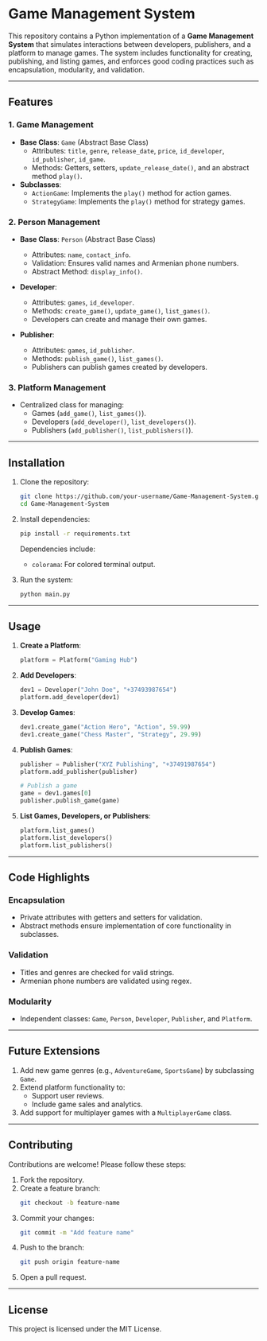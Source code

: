 # Game Management System

This repository contains a Python implementation of a **Game Management System** that simulates interactions between developers, publishers, and a platform to manage games. The system includes functionality for creating, publishing, and listing games, and enforces good coding practices such as encapsulation, modularity, and validation.

---

## Features

### 1. **Game Management**
- **Base Class**: `Game` (Abstract Base Class)
  - Attributes: `title`, `genre`, `release_date`, `price`, `id_developer`, `id_publisher`, `id_game`.
  - Methods: Getters, setters, `update_release_date()`, and an abstract method `play()`.
- **Subclasses**:
  - `ActionGame`: Implements the `play()` method for action games.
  - `StrategyGame`: Implements the `play()` method for strategy games.

### 2. **Person Management**
- **Base Class**: `Person` (Abstract Base Class)
  - Attributes: `name`, `contact_info`.
  - Validation: Ensures valid names and Armenian phone numbers.
  - Abstract Method: `display_info()`.

- **Developer**: 
  - Attributes: `games`, `id_developer`.
  - Methods: `create_game()`, `update_game()`, `list_games()`.
  - Developers can create and manage their own games.

- **Publisher**: 
  - Attributes: `games`, `id_publisher`.
  - Methods: `publish_game()`, `list_games()`.
  - Publishers can publish games created by developers.

### 3. **Platform Management**
- Centralized class for managing:
  - Games (`add_game()`, `list_games()`).
  - Developers (`add_developer()`, `list_developers()`).
  - Publishers (`add_publisher()`, `list_publishers()`).

---

## Installation

1. Clone the repository:
   ```bash
   git clone https://github.com/your-username/Game-Management-System.git
   cd Game-Management-System
   ```

2. Install dependencies:
   ```bash
   pip install -r requirements.txt
   ```

   Dependencies include:
   - `colorama`: For colored terminal output.

3. Run the system:
   ```bash
   python main.py
   ```

---

## Usage

1. **Create a Platform**:
   ```python
   platform = Platform("Gaming Hub")
   ```

2. **Add Developers**:
   ```python
   dev1 = Developer("John Doe", "+37493987654")
   platform.add_developer(dev1)
   ```

3. **Develop Games**:
   ```python
   dev1.create_game("Action Hero", "Action", 59.99)
   dev1.create_game("Chess Master", "Strategy", 29.99)
   ```

4. **Publish Games**:
   ```python
   publisher = Publisher("XYZ Publishing", "+37491987654")
   platform.add_publisher(publisher)

   # Publish a game
   game = dev1.games[0]
   publisher.publish_game(game)
   ```

5. **List Games, Developers, or Publishers**:
   ```python
   platform.list_games()
   platform.list_developers()
   platform.list_publishers()
   ```

---

## Code Highlights

### Encapsulation
- Private attributes with getters and setters for validation.
- Abstract methods ensure implementation of core functionality in subclasses.

### Validation
- Titles and genres are checked for valid strings.
- Armenian phone numbers are validated using regex.

### Modularity
- Independent classes: `Game`, `Person`, `Developer`, `Publisher`, and `Platform`.

---

## Future Extensions

1. Add new game genres (e.g., `AdventureGame`, `SportsGame`) by subclassing `Game`.
2. Extend platform functionality to:
   - Support user reviews.
   - Include game sales and analytics.
3. Add support for multiplayer games with a `MultiplayerGame` class.

---

## Contributing

Contributions are welcome! Please follow these steps:

1. Fork the repository.
2. Create a feature branch:
   ```bash
   git checkout -b feature-name
   ```
3. Commit your changes:
   ```bash
   git commit -m "Add feature name"
   ```
4. Push to the branch:
   ```bash
   git push origin feature-name
   ```
5. Open a pull request.

---

## License

This project is licensed under the MIT License. 

